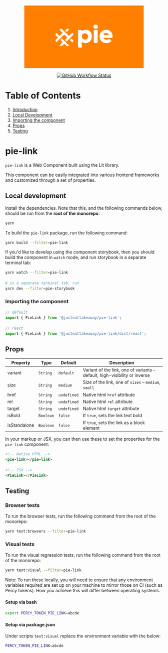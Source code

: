 <p align="center">
  <img align="center" src="../../../readme_image.png" height="200" alt="">
</p>

<p align="center">
  <a href="https://www.npmjs.com/@justeattakeaway/pie-link">
    <img alt="GitHub Workflow Status" src="https://img.shields.io/npm/v/@justeattakeaway/pie-link.svg">
  </a>
</p>

# Table of Contents

1. [Introduction](#pie-link)
2. [Local Development](#local-development)
3. [Importing the component](#importing-the-component)
4. [Props](#props)
5. [Testing](#testing)

# pie-link

`pie-link` is a Web Component built using the Lit library.

This component can be easily integrated into various frontend frameworks and customized through a set of properties.

## Local development

Install the dependencies. Note that this, and the following commands below, should be run from the **root of the monorepo**:

```bash
yarn
```

To build the `pie-link` package, run the following command:

```bash
yarn build --filter=pie-link
```

If you'd like to develop using the component storybook, then you should build the component in `watch` mode, and run storybook in a separate terminal tab:

```bash
yarn watch --filter=pie-link

# in a separate terminal tab, run
yarn dev --filter=pie-storybook
```

### Importing the component

```js
// default
import { PieLink } from '@justeattakeaway/pie-link';

// react
import { PieLink } from '@justeattakeaway/pie-link/dist/react';
```

## Props

| Property     | Type        | Default       | Description                                                                 |
| ------------ | ----------- | ------------- | --------------------------------------------------------------------------- |
| variant      | `String`  | `default`   | Variant of the link, one of variants – default, high-visibility or inverse |
| size         | `String`  | `medium`    | Size of the link, one of `sizes` – `medium`, `small`                 |
| href         | `String`  | `undefined` | Native html `href` attribute                                              |
| rel          | `String`  | `undefined` | Native html `rel` attribute                                               |
| target       | `String`  | `undefined` | Native html `target` attribute                                            |
| isBold       | `Boolean` | `false`     | If `true`, sets the link text bold                                        |
| isStandalone | `Boolean` | `false`     | If `true`, sets the link as a block element                               |

In your markup or JSX, you can then use these to set the properties for the `pie-link` component:

```html
<!-- Native HTML -->
<pie-link></pie-link>

<!-- JSX -->
<PieLink></PieLink>
```

## Testing

### Browser tests

To run the browser tests, run the following command from the root of the monorepo:

```bash
yarn test:browsers --filter=pie-link
```

### Visual tests

To run the visual regression tests, run the following command from the root of the monorepo:

```bash
yarn test:visual --filter=pie-link
```

Note: To run these locally, you will need to ensure that any environment variables required are set up on your machine to mirror those on CI (such as Percy tokens). How you achieve this will differ between operating systems.

#### Setup via bash

```bash
export PERCY_TOKEN_PIE_LINK=abcde
```

#### Setup via package.json

Under scripts `test:visual` replace the environment variable with the below:

```bash
PERCY_TOKEN_PIE_LINK=abcde
```
